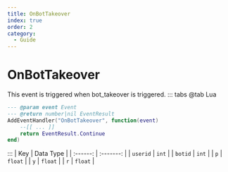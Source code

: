 ```yaml
---
title: OnBotTakeover
index: true
order: 2
category:
  - Guide
---
```


# OnBotTakeover
This event is triggered when bot_takeover is triggered.
::: tabs
@tab Lua
```lua
--- @param event Event
--- @return number|nil EventResult
AddEventHandler("OnBotTakeover", function(event)
    --[[ ... ]]
    return EventResult.Continue
end)
```

:::
|    Key   | Data Type |
| :------: | :-------: |
| `userid` |   `int`   |
|  `botid` |   `int`   |
|    `p`   |  `float`  |
|    `y`   |  `float`  |
|    `r`   |  `float`  |